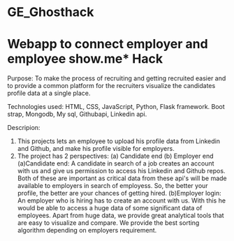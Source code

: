 # GE_Ghosthack
Webapp to connect employer and employee
show.me* Hack
=============

Purpose:
To make the process of recruiting and getting recruited easier and to provide a common platform for the recruiters visualize the candidates profile data at a single place.

Technologies used:
HTML, CSS, JavaScript, Python,  Flask framework. Boot strap, Mongodb, My sql, Githubapi, Linkedin api.

Descripion:
1. This projects lets an employee to upload his profile data from Linkedin and Github, and  make his profile visible for employers.
2. The project has 2 perspectives: (a) Candidate end (b) Employer end
   (a)Candidate end:
   A candidate in search of a job creates an account with us and give us permission to access his Linkedin and Github repos. Both of these    are important as critical data from these api's will be made available to employers in search of employess. So, the better your            profile, the better are your chances of getting hired.
   (b)Employer login:
   An employer who is hiring has to create an account with us. With this he would be able to access a huge data of some significant data      of employees. Apart from huge data, we provide great analytical tools that are easy to visualize and compare. We provide the best          sorting algorithm depending on employers requirement.
